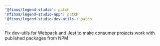 ```yaml
---
'@finos/legend-studio': patch
'@finos/legend-studio-app': patch
'@finos/legend-studio-dev-utils': patch
---
```


Fix dev-utils for Webpack and Jest to make consumer projects work with published packages from NPM
